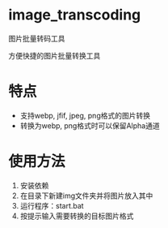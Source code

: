# image_transcoding
图片批量转码工具

方便快捷的图片批量转换工具
# 特点
- 支持webp, jfif, jpeg, png格式的图片转换
- 转换为webp, png格式时可以保留Alpha通道
# 使用方法
1. 安装依赖
2. 在目录下新建img文件夹并将图片放入其中
3. 运行程序：start.bat
4. 按提示输入需要转换的目标图片格式
